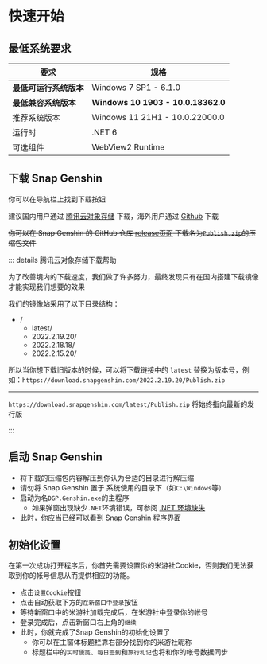 # 快速开始

## 最低系统要求
|要求|规格|
|-|-|
|**最低可运行系统版本**|Windows 7 SP1 - 6.1.0|
|**最低兼容系统版本**|**Windows 10 1903 - 10.0.18362.0**|  
|推荐系统版本|Windows 11 21H1 - 10.0.22000.0|
|运行时|.NET 6|
|可选组件|WebView2 Runtime|

## 下载 Snap Genshin

你可以在导航栏上找到下载按钮

建议国内用户通过 [腾讯云对象存储](https://download.snapgenshin.com/latest/Publish.zip) 下载，海外用户通过 [Github](https://snap-genshin-docs.pages.dev/api/getDownloadURL?source=github) 下载

~~你可以在 Snap Genshin 的 GitHub 仓库 [release页面](https://github.com/DGP-Studio/Snap.Genshin/releases) 下载名为`Publish.zip`的压缩包文件~~

::: details 腾讯云对象存储下载帮助

为了改善境内的下载速度，我们做了许多努力，最终发现只有在国内搭建下载镜像才能实现我们想要的效果

我们的镜像站采用了以下目录结构：

- /
  - latest/
  - 2022.2.19.20/
  - 2022.2.18.18/
  - 2022.2.15.20/

所以当你想下载旧版本的时候，可以将下载链接中的 `latest` 替换为版本号，例如：`https://download.snapgenshin.com/2022.2.19.20/Publish.zip`

---

`https://download.snapgenshin.com/latest/Publish.zip` 将始终指向最新的发行版

:::

## 启动 Snap Genshin

- 将下载的压缩包内容解压到你认为合适的目录进行解压缩
- 请勿将 Snap Genshin 置于 系统使用的目录下（如`C:\Windows`等）
- 启动为名`DGP.Genshin.exe`的主程序
  - 如果弹窗出现缺少`.NET`环境错误，可参阅 [.NET 环境缺失](./FAQ/dotNET-env.md)
- 此时，你应当已经可以看到 Snap Genshin 程序界面

## 初始化设置

在第一次成功打开程序后，你首先需要设置你的米游社Cookie，否则我们无法获取到你的帐号信息从而提供相应的功能。

- 点击`设置Cookie`按钮
- 点击自动获取下方的`在新窗口中登录`按钮
- 等待新窗口中的米游社加载完成后，在米游社中登录你的帐号
- 登录完成后，点击新窗口右上角的`继续`
- 此时，你就完成了Snap Genshin的初始化设置了
  - 你可以在主窗体标题栏靠右部分找到你的米游社昵称
  - 标题栏中的`实时便笺`、`每日签到`和`旅行札记`也将和你的帐号数据同步
